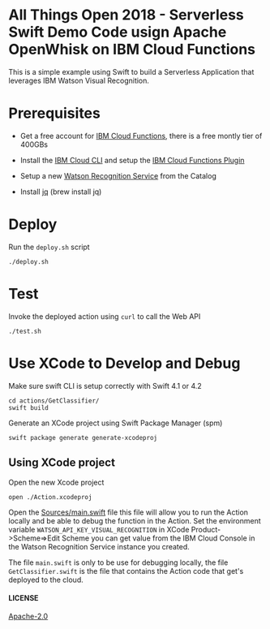 # All Things Open 2018 - Serverless Swift Demo Code usign Apache OpenWhisk on IBM Cloud Functions

This is a simple example using Swift to build a Serverless Application that leverages IBM Watson Visual Recognition.

# Prerequisites

- Get a free account for [IBM Cloud Functions](https://console.bluemix.net), there is a free montly tier of 400GBs

- Install the [IBM Cloud CLI](https://console.bluemix.net/docs/cli/reference/bluemix_cli/download_cli.html) and setup the [IBM Cloud Functions Plugin](https://console.bluemix.net/openwhisk/learn/cli)

- Setup a new [Watson Recognition Service](https://console.bluemix.net/catalog/services/visual-recognition) from the Catalog

- Install [jq](https://stedolan.github.io/jq/) (brew install jq)

# Deploy
Run the `deploy.sh` script
```
./deploy.sh
```

# Test
Invoke the deployed action using `curl` to call the Web API
```
./test.sh
```

# Use XCode to Develop and Debug
Make sure swift CLI is setup correctly with Swift 4.1 or 4.2
```
cd actions/GetClassifier/
swift build
```
Generate an XCode project using Swift Package Manager (spm)
```
swift package generate generate-xcodeproj
```

## Using XCode project
Open the new Xcode project
```
open ./Action.xcodeproj
```

Open the [Sources/main.swift](actions/GetClassifier/Sources/Action/main.swift) file this file will allow you to run the Action locally and be able to debug the function in the Action.
Set the environment variable `WATSON_API_KEY_VISUAL_RECOGNITION` in XCode Product->Scheme=>Edit Scheme you can get value from the IBM Cloud Console in the Watson Recognition Service instance you created.

The file `main.swift` is only to be use for debugging locally, the file `GetClassifier.swift` is the file that contains the Action code that get's deployed to the cloud.

#### LICENSE
[Apache-2.0](./LICENSE.txt)
